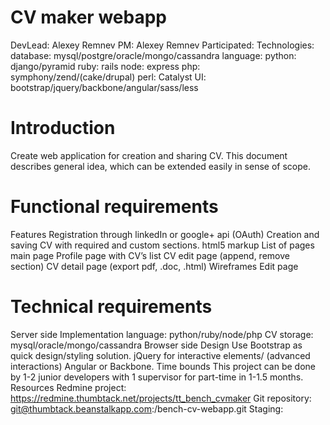 # CV maker webapp
DevLead:  Alexey Remnev
PM: Alexey Remnev
Participated:
Technologies: 
database: mysql/postgre/oracle/mongo/cassandra
language: 
python: django/pyramid
ruby: rails
node: express
php: symphony/zend/(cake/drupal)
perl: Catalyst
UI: bootstrap/jquery/backbone/angular/sass/less
# Introduction
Create web application for creation and sharing CV. This document describes general idea, which can be extended easily in sense of scope.
# Functional requirements
Features
Registration through linkedIn or google+ api (OAuth)
Creation and saving CV with required and custom sections.
html5 markup
List of pages
main page
Profile page with CV’s list
CV edit page (append, remove section)
CV detail page (export pdf, .doc, .html)
Wireframes
Edit page

# Technical requirements
Server side
Implementation language: python/ruby/node/php
CV storage: mysql/oracle/mongo/cassandra
Browser side
Design
Use Bootstrap as quick design/styling solution.
jQuery for interactive elements/
(advanced interactions) Angular or Backbone.
Time bounds
This project can be done by 1-2 junior developers with 1 supervisor for part-time in 1-1.5 months.
Resources
Redmine project: https://redmine.thumbtack.net/projects/tt_bench_cvmaker
Git repository: git@thumbtack.beanstalkapp.com:/bench-cv-webapp.git
Staging: 

